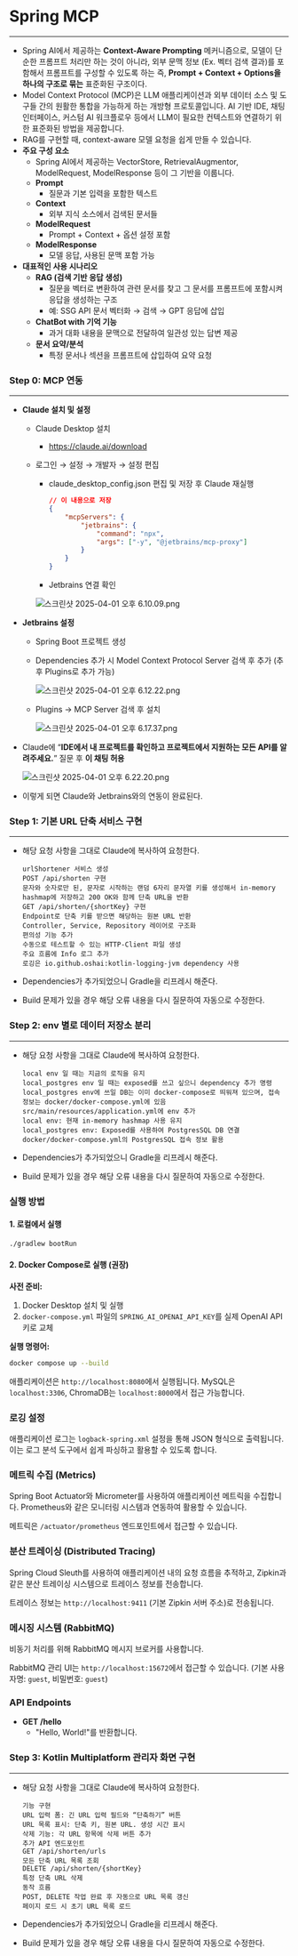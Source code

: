 # Spring MCP
---

- Spring AI에서 제공하는 **Context-Aware Prompting** 메커니즘으로, 모델이 단순한 프롬프트 처리만 하는 것이 아니라, 외부 문맥 정보 (Ex. 벡터 검색 결과)를 포함해서 프롬프트를 구성할 수 있도록 하는 즉, **Prompt + Context + Options을 하나의 구조로 묶는** 표준화된 구조이다.
- Model Context Protocol (MCP)은 LLM 애플리케이션과 외부 데이터 소스 및 도구들 간의 원활한 통합을 가능하게 하는 개방형 프로토콜입니다. AI 기반 IDE, 채팅 인터페이스, 커스텀 AI 워크플로우 등에서 LLM이 필요한 컨텍스트와 연결하기 위한 표준화된 방법을 제공합니다.
- RAG를 구현할 때, context-aware 모델 요청을 쉽게 만들 수 있습니다.
- **주요 구성 요소**
    - Spring AI에서 제공하는 VectorStore, RetrievalAugmentor, ModelRequest, ModelResponse 등이 그 기반을 이룹니다.
    - **Prompt**
        - 질문과 기본 입력을 포함한 텍스트
    - **Context**
        - 외부 지식 소스에서 검색된 문서들
    - **ModelRequest**
        - Prompt + Context + 옵션 설정 포함
    - **ModelResponse**
        - 모델 응답, 사용된 문맥 포함 가능
- **대표적인 사용 시나리오**
    - **RAG (검색 기반 응답 생성)**
        - 질문을 벡터로 변환하여 관련 문서를 찾고 그 문서를 프롬프트에 포함시켜 응답을 생성하는 구조
        - 예: SSG API 문서 벡터화 → 검색 → GPT 응답에 삽입
    - **ChatBot with 기억 기능**
        - 과거 대화 내용을 문맥으로 전달하여 일관성 있는 답변 제공
    - **문서 요약/분석**
        - 특정 문서나 섹션을 프롬프트에 삽입하여 요약 요청

### Step 0: MCP 연동

---

- **Claude 설치 및 설정**
    - Claude Desktop 설치
        - https://claude.ai/download
    - 로그인 → 설정 → 개발자 → 설정 편집
        - claude_desktop_config.json 편집 및 저장 후 Claude 재실행

            ```json
            // 이 내용으로 저장
            {
            	"mcpServers": {
            		"jetbrains": {
            			"command": "npx",
            			"args": ["-y", "@jetbrains/mcp-proxy"]
            		}
            	}
            }
            ```

        - Jetbrains 연결 확인

      ![스크린샷 2025-04-01 오후 6.10.09.png](attachment:db3f2db1-b380-4016-a226-8ae5ebde415a:스크린샷_2025-04-01_오후_6.10.09.png)

- **Jetbrains 설정**
    - Spring Boot 프로젝트 생성
    - Dependencies 추가 시 Model Context Protocol Server 검색 후 추가 (추후 Plugins로 추가 가능)

      ![스크린샷 2025-04-01 오후 6.12.22.png](attachment:f8eb958c-3a64-479e-b11d-d6903373bf94:스크린샷_2025-04-01_오후_6.12.22.png)

    - Plugins → MCP Server 검색 후 설치

      ![스크린샷 2025-04-01 오후 6.17.37.png](attachment:a779a3f9-be6e-4c3c-9836-58ced2456fc0:스크린샷_2025-04-01_오후_6.17.37.png)

- Claude에 “**IDE에서 내 프로젝트를 확인하고 프로젝트에서 지원하는 모든 API를 알려주세요.**” 질문 후 **이 채팅 허용**

  ![스크린샷 2025-04-01 오후 6.22.20.png](attachment:696087d3-eb53-41ad-8eed-ab3465528abc:스크린샷_2025-04-01_오후_6.22.20.png)

- 이렇게 되면 Claude와 Jetbrains와의 연동이 완료된다.

### Step 1: 기본 URL 단축 서비스 구현

---

- 해당 요청 사항을 그대로 Claude에 복사하여 요청한다.

    ```
    urlShortener 서비스 생성
    POST /api/shorten 구현
    문자와 숫자로만 된, 문자로 시작하는 랜덤 6자리 문자열 키를 생성해서 in-memory hashmap에 저장하고 200 OK와 함께 단축 URL을 반환
    GET /api/shorten/{shortKey} 구현
    Endpoint로 단축 키를 받으면 해당하는 원본 URL 반환
    Controller, Service, Repository 레이어로 구조화
    편의성 기능 추가
    수동으로 테스트할 수 있는 HTTP-Client 파일 생성
    주요 흐름에 Info 로그 추가
    로깅은 io.github.oshai:kotlin-logging-jvm dependency 사용
    ```

- Dependencies가 추가되었으니 Gradle을 리프레시 해준다.
- Build 문제가 있을 경우 해당 오류 내용을 다시 질문하여 자동으로 수정한다.

### Step 2: env 별로 데이터 저장소 분리

---

- 해당 요청 사항을 그대로 Claude에 복사하여 요청한다.

    ```
    local env 일 때는 지금의 로직을 유지
    local_postgres env 일 때는 exposed를 쓰고 싶으니 dependency 추가 명령
    local_postgres env에 쓰일 DB는 이미 docker-compose로 띄워져 있으며, 접속 정보는 docker/docker-compose.yml에 있음
    src/main/resources/application.yml에 env 추가
    local env: 현재 in-memory hashmap 사용 유지
    local_postgres env: Exposed를 사용하여 PostgresSQL DB 연결
    docker/docker-compose.yml의 PostgresSQL 접속 정보 활용
    ```

- Dependencies가 추가되었으니 Gradle을 리프레시 해준다.
- Build 문제가 있을 경우 해당 오류 내용을 다시 질문하여 자동으로 수정한다.

### 실행 방법

#### 1. 로컬에서 실행

```bash
./gradlew bootRun
```

#### 2. Docker Compose로 실행 (권장)

**사전 준비:**

1.  Docker Desktop 설치 및 실행
2.  `docker-compose.yml` 파일의 `SPRING_AI_OPENAI_API_KEY`를 실제 OpenAI API 키로 교체

**실행 명령어:**

```bash
docker compose up --build
```

애플리케이션은 `http://localhost:8080`에서 실행됩니다. MySQL은 `localhost:3306`, ChromaDB는 `localhost:8000`에서 접근 가능합니다.

### 로깅 설정

애플리케이션 로그는 `logback-spring.xml` 설정을 통해 JSON 형식으로 출력됩니다. 이는 로그 분석 도구에서 쉽게 파싱하고 활용할 수 있도록 합니다.

### 메트릭 수집 (Metrics)

Spring Boot Actuator와 Micrometer를 사용하여 애플리케이션 메트릭을 수집합니다. Prometheus와 같은 모니터링 시스템과 연동하여 활용할 수 있습니다.

메트릭은 `/actuator/prometheus` 엔드포인트에서 접근할 수 있습니다.

### 분산 트레이싱 (Distributed Tracing)

Spring Cloud Sleuth를 사용하여 애플리케이션 내의 요청 흐름을 추적하고, Zipkin과 같은 분산 트레이싱 시스템으로 트레이스 정보를 전송합니다.

트레이스 정보는 `http://localhost:9411` (기본 Zipkin 서버 주소)로 전송됩니다.

### 메시징 시스템 (RabbitMQ)

비동기 처리를 위해 RabbitMQ 메시지 브로커를 사용합니다.

RabbitMQ 관리 UI는 `http://localhost:15672`에서 접근할 수 있습니다. (기본 사용자명: `guest`, 비밀번호: `guest`)

### API Endpoints

- **GET /hello**
  - "Hello, World!"를 반환합니다.

### Step 3: Kotlin Multiplatform 관리자 화면 구현

---

- 해당 요청 사항을 그대로 Claude에 복사하여 요청한다.

    ```
    기능 구현
    URL 입력 폼: 긴 URL 입력 필드와 “단축하기” 버튼
    URL 목록 표시: 단축 키, 원본 URL. 생성 시간 표시
    삭제 기능: 각 URL 항목에 삭제 버튼 추가
    추가 API 엔드포인트
    GET /api/shorten/urls
    모든 단축 URL 목록 조회
    DELETE /api/shorten/{shortKey}
    특정 단축 URL 삭제
    동작 흐름
    POST, DELETE 작업 완료 후 자동으로 URL 목록 갱신
    페이지 로드 시 초기 URL 목록 로드
    ```

- Dependencies가 추가되었으니 Gradle을 리프레시 해준다.
- Build 문제가 있을 경우 해당 오류 내용을 다시 질문하여 자동으로 수정한다.